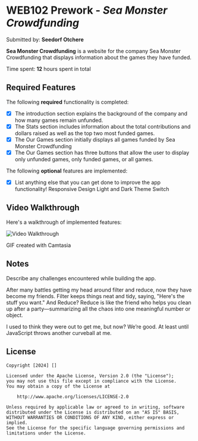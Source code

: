 # WEB102 Prework - *Sea Monster Crowdfunding*

Submitted by: **Seedorf Otchere**

**Sea Monster Crowdfunding** is a website for the company Sea Monster Crowdfunding that displays information about the games they have funded.

Time spent: **12** hours spent in total

## Required Features

The following **required** functionality is completed:

* [x] The introduction section explains the background of the company and how many games remain unfunded.
* [x] The Stats section includes information about the total contributions and dollars raised as well as the top two most funded games.
* [x] The Our Games section initially displays all games funded by Sea Monster Crowdfunding
* [x] The Our Games section has three buttons that allow the user to display only unfunded games, only funded games, or all games.

The following **optional** features are implemented:

* [x] List anything else that you can get done to improve the app functionality!
      Responsive Design
      Light and Dark Theme Switch

## Video Walkthrough

Here's a walkthrough of implemented features:

<img src='https://drive.google.com/file/d/1Fo6e2qsu_jyE91gsTmRlM5J4AycIMwXZ/view?usp=sharing' title='Video Walkthrough' width='' alt='Video Walkthrough' />

<!-- Replace this with whatever GIF tool you used! -->
GIF created with Camtasia  
<!-- Recommended tools:
[Kap](https://getkap.co/) for macOS
[ScreenToGif](https://www.screentogif.com/) for Windows
[peek](https://github.com/phw/peek) for Linux. -->

## Notes

Describe any challenges encountered while building the app.

After many battles getting my head around filter and reduce, now they have become my friends. Filter keeps things neat and tidy, saying, "Here's the stuff you want."
And Reduce? Reduce is like the friend who helps you clean up after a party—summarizing all the chaos into one meaningful number or object.

I used to think they were out to get me, but now?
We’re good. At least until JavaScript throws another curveball at me.

## License

    Copyright [2024] []

    Licensed under the Apache License, Version 2.0 (the "License");
    you may not use this file except in compliance with the License.
    You may obtain a copy of the License at

        http://www.apache.org/licenses/LICENSE-2.0

    Unless required by applicable law or agreed to in writing, software
    distributed under the License is distributed on an "AS IS" BASIS,
    WITHOUT WARRANTIES OR CONDITIONS OF ANY KIND, either express or implied.
    See the License for the specific language governing permissions and
    limitations under the License.
